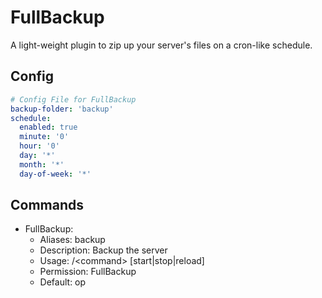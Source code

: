 # FullBackup
A light-weight plugin to zip up your server's files on a cron-like schedule.
## Config
```yaml
# Config File for FullBackup
backup-folder: 'backup'
schedule:
  enabled: true
  minute: '0'
  hour: '0'
  day: '*'
  month: '*'
  day-of-week: '*'
```
## Commands
- FullBackup:
  - Aliases: backup
  - Description: Backup the server
  - Usage: /\<command\> \[start|stop|reload\]
  - Permission: FullBackup
  - Default: op